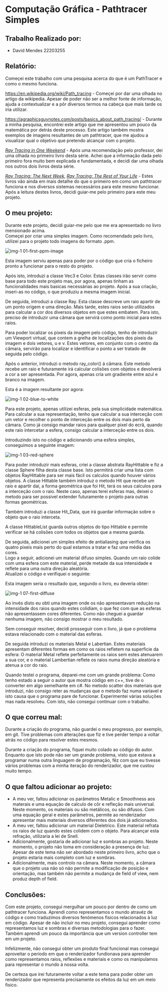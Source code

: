 # Computação Gráfica - Pathtracer Simples
## Trabalho Realizado por:  
- David Mendes 22203255  
## Relatório:  

Começei este trabalho com uma pesquisa acerca do que é um PathTracer e como o mesmo funciona.  

https://en.wikipedia.org/wiki/Path_tracing - Começei por dar uma olhada no artigo da wikipedia. Apesar de poder não ser a melhor fonte de informação, ajuda a contextualizar e a pôr diversos termos na cabeça que mais tarde os iria utilizar.  

https://agraphicsguynotes.com/posts/basics_about_path_tracing/ - Durante a minha pesquisa, encontrei este artigo que me apresentou um pouco da matemática por detrás deste processo. Este artigo também mostra exemplos de imagens resultantes de um pathtracer, que me ajudou a visualizar qual o objetivo que pretendo alcançar com o projeto.  

[_Ray Tracing in One Weekend_](https://raytracing.github.io/books/RayTracingInOneWeekend.html) - Após uma recomendação pelo professor, dei uma olhada no primeiro livro desta série. Achei que a informação dada pelo primeiro fora muito bem explicada e fundamentada, e decidi dar uma olhada nos outros dois livros desta série.  
  
[_Ray Tracing: The Next Week_](https://raytracing.github.io/books/RayTracingTheNextWeek.html), [_Ray Tracing: The Rest of Your Life_](https://raytracing.github.io/books/RayTracingTheRestOfYourLife.html) - Estes livros vão ainda em mais detalhe do que o primeiro em como um pathtracer funciona e nos diversos sistemas necessários para este mesmo funcionar. Após a leitura destes livros, decidi guiar-me pelo primeiro para este meu projeto.  
 
 ## O meu projeto:  
 Durante este projeto, decidi guiar-me pelo que me era apresentado no livro mensionado acima.  
 Começei por criar uma simples imagem. Como recomendado pelo livro, utilizei para o projeto todo imagens do formato .ppm.  
   
 ![img-1 01-first-ppm-image](https://github.com/ArKynn/SimplePathtracerExercise/assets/115217596/77057a91-7a8e-4edf-a3a5-9db73adfcb74)  

 Esta imagem serviu apenas para poder por o código que cria o ficheiro pronto a funcionar para o resto do projeto.

 Após isto, introduzi a classe Vec3 e Color. Estas classes irão servir como base para todo este projeto mas, por agora, apenas tinham as funcionalidades mais basicas necessárias ao projeto. Após a sua criação, inseri-as no código, o que produziu a mesma imagem inicial.  

 De seguida, introduzi a classe Ray. Esta classe descreve um raio apartir de um ponto origem e uma direção. Mais tarde, estes raios serão utilizados para calcular a cor dos diversos objetos em que estes embatem. Para isto, preciso de introduzir uma câmara que servirá como ponto inicial para estes raios.  

 Para poder localizar os pixeis da imagem pelo código, tenho de introduzir um Viewport virtual, que contem a grelha de localizações dos pixeis da imagem e dois vetores, u e v. Estes vetores, em conjunto com o centro da câmara, servirão para localizar e identificar o ponto a ser tratado de seguida pelo código.  

 Após o anterior, introduzi o metodo ray_color() á câmara. Este metodo recebe um raio e futuramente irá calcular colisões com objetos e devolverá a cor a ser apresentada. Por agora, apenas cria um gradiente entre azul e branco na imagem.  

Esta é a imagem resultante por agora:  

![img-1 02-blue-to-white](https://github.com/ArKynn/SimplePathtracerExercise/assets/115217596/f6990a22-8e87-49e5-8147-f3317bc02217)  

Para este projeto, apenas utilizei esferas, pela sua simplicidade matemática. Para calcular a sua representação, tenho que calcular a sua interceção com um vetor e recolher o ponto de interceção entre os dois mais perto da câmara. Como já consigo mandar raios para qualquer pixel do ecrâ, quando este raio intercetar a esfera, consigo calcular a interceção entre os dois.  
  
Introduzindo isto no código e adicionando uma esfera simples, conseguimos a seguinte imagem:  

![img-1 03-red-sphere](https://github.com/ArKynn/SimplePathtracerExercise/assets/115217596/0e912622-7bc1-4396-a77a-ac8285073d76)  

Para poder introduzir mais esferas, criei a classe abstrata RayHittable e fiz a classe Sphere filha desta classe base. Isto permitirá criar uma lista com objetos RayHittable para ser mais fácil os calculos quando houver vários objetos. A classe Hittable também introduz o metodo Hit que recebe um raio e apartir daí, a forma geométrica que foi Hit, terá os seus calculos para a interceção com o raio. Neste caso, apenas terei esferas mas, deixei o metodo para ser possivel extender futuramente o projeto para outras formas geométricas.  

Também introduzi a classe Hit_Data, que irá guardar informação sobre o objeto que o raio interceta.

A classe HittableList guarda outros objetos do tipo Hittable e permite verificar se há colisões com todos os objetos que a mesma guarda.  

De seguida, adicionei um simples efeito de antialiasing que verifica os quatro pixeis mais perto do qual estamos a tratar e faz uma média das cores.  
Logo a seguir, adicionei um material difuso simples. Quando um raio colide com uma esfera com este material, perde metade da sua intensidade e reflete para uma outra direção aleatória.  
Atualizei o código e verifiquei o seguinte:  

Esta imagem seria o resultado que, segundo o livro, eu deveria obter:  

![img-1 07-first-diffuse](https://github.com/ArKynn/SimplePathtracerExercise/assets/115217596/428ad366-175e-4232-8b19-7519963e7119)  

Ao invés disto eu obti uma imagem onde os não apresentavam redução na intensidade dos raios quando estes colidiam, o que fez com que as esferas não apresentassem cores diferentes. Como não cheguei a guardar nenhuma imagem, não consigo mostrar o meu resultado.  

Sem conseguir resolver, decidi prosseguir com o livro, já que o problema estava relacionado com o material das esferas.  

De seguida introduzi os materiais Metal e Labertian. Estes materiais apresentam diferentes formas em como os raios refletem na superficie da esfera: O material Metal reflete perfeitamente os raios sem estes atenuarem a sua cor, e o material Lambertian reflete os raios numa direção aleatória e atenua a cor do raio.  

Quando testei o programa, deparei-me com um grande problema: Como tenho estado a seguir o autor que mostra código em c++, tive de o converter em algo semelhante em c#. No metodo scatter dos materiais que introduzi, não consigo reter as mudanças que o metodo faz numa variavel e isto causa que o programa pare de funcionar. Experimentei várias soluções mas nada resolveu. Com isto, não consegui continuar com o trabalho.  

## O que correu mal:  
  
Durante a criação do programa, não guardei o meu progresso, por exemplo, em git. Tive problemas com alterações que fiz e tive perder tempo a voltar atrás no código para resolver estes mesmos.  
  
Durante a criação do programa, fiquei muito colado ao código do autor. Enquanto que isto pode não ser um grande problema, visto que estava a programar numa outra linguagem de programação, fêz com que eu tivesse vários problemas com a minha iteração do renderizador, que me custou muito tempo.  

## O que faltou adicionar ao projeto:  

- A meu ver, faltou adicionar os parâmetros Metalic e Smoothness aos materais e uma equação de calculo de côr e refleção mais universal. Neste momento, os materiais ou são metálicos, ou são difusos. Com uma equação geral e estes parâmetros, permite ao renderizador apresentar mais materiais diversos diferentes dos dois já adicionados.
- A meu ver, faltou adicionar um material Dieletrico. Este material refrata os raios de luz quando estes colidem com o objeto. Para alcançar esta refração, utilizaria a lei de Snell.  
- Adicionalmente, gostaria de adicionar luz e sombras ao projeto. Neste momento, o projeto não toma em consideração a presença de luz. Apesar de este tema não ser abordado neste primeiro livro, acho que o projeto estaria mais completo com luz e sombras.  
- Adicionalmente, mais controlo na câmara. Neste momento, a câmara que o projeto usa não só não permite a modificação de posição e orientação, mas também não permite a mudança de field of view, nem produz depth of field.  

## Conclusões:  

Com este projeto, consegui mergulhar um pouco por dentro de como um pathtracer funciona. Aprendi como representamos o mundo atravéz de código e como traduzimos diversos fenómenos fisicos relacionados à luz em código. Apesar de não incluir no meu projeto, consegui aprender como representamos luz e sombras e diversas metodologias para o fazer. Também aprendi um pouco da importância que um version controller tem em um projeto. 
  
Infelizmente, não consegui obter um produto final funcional mas consegui aproveitar o periodo em que o renderizador fundionava para aprender como representamos raios, reflexões e materiais e como os manipulamos para representar o mundo á nossa volta.  
  
De certeza que irei futuramente voltar a este tema para poder obter um renderizador que representa precisamente os efeitos da luz em um meio fisico.

